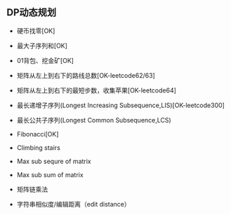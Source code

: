 ## DP动态规划

* 硬币找零[OK]
* 最大子序列和[OK]
* 01背包、挖金矿[OK]
* 矩阵从左上到右下的路线总数[OK-leetcode62/63]
* 矩阵从左上到右下的最短步数，收集苹果[OK-leetcode64]
* 最长递增子序列(Longest Increasing Subsequence,LIS)[OK-leetcode300]
* 最长公共子序列(Longest Common Subsequence,LCS)
* Fibonacci[OK]
* Climbing stairs
* Max sub sequre of matrix
* Max sub sum of matrix

* 矩阵链乘法
* 字符串相似度/编辑距离（edit distance）